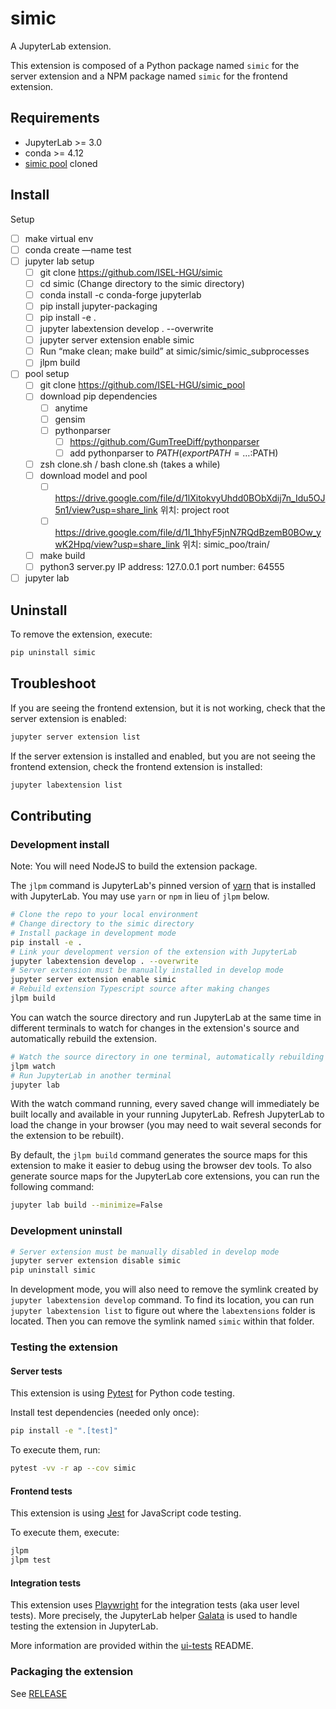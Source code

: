 # simic

A JupyterLab extension.

This extension is composed of a Python package named `simic`
for the server extension and a NPM package named `simic`
for the frontend extension.

## Requirements

- JupyterLab >= 3.0
- conda >= 4.12
- [simic pool](https://github.com/ISEL-HGU/simic_pool) cloned

## Install


Setup
- [ ] make virtual env
- [ ] conda create —name test 
- [ ] jupyter lab setup
    - [ ] git clone https://github.com/ISEL-HGU/simic
    - [ ] cd simic (Change directory to the simic directory)
    - [ ] conda install -c conda-forge jupyterlab
    - [ ] pip install jupyter-packaging
    - [ ] pip install -e .
    - [ ] jupyter labextension develop . --overwrite
    - [ ] jupyter server extension enable simic
    - [ ] Run “make clean; make build” at simic/simic/simic_subprocesses
    - [ ] jlpm build
- [ ] pool setup
    - [ ] git clone https://github.com/ISEL-HGU/simic_pool
    - [ ] download pip dependencies
        - [ ] anytime
        - [ ] gensim
        - [ ] pythonparser
            - [ ] https://github.com/GumTreeDiff/pythonparser
            - [ ] add pythonparser to $PATH (export PATH=…:$PATH)
    - [ ] zsh clone.sh / bash clone.sh (takes a while)
    - [ ] download model and pool
        - [ ] https://drive.google.com/file/d/1lXitokvyUhdd0BObXdij7n_Idu5OJ5n1/view?usp=share_link
		위치: project root
        - [ ] https://drive.google.com/file/d/1I_1hhyF5jnN7RQdBzemB0BOw_ywK2Hpq/view?usp=share_link
		위치: simic_poo/train/
    - [ ] make build
    - [ ] python3 server.py <IP address> <port number>
		IP address: 127.0.0.1
		port number: 64555

- [ ] jupyter lab

## Uninstall

To remove the extension, execute:

```bash
pip uninstall simic
```

## Troubleshoot

If you are seeing the frontend extension, but it is not working, check
that the server extension is enabled:

```bash
jupyter server extension list
```

If the server extension is installed and enabled, but you are not seeing
the frontend extension, check the frontend extension is installed:

```bash
jupyter labextension list
```

## Contributing

### Development install

Note: You will need NodeJS to build the extension package.

The `jlpm` command is JupyterLab's pinned version of
[yarn](https://yarnpkg.com/) that is installed with JupyterLab. You may use
`yarn` or `npm` in lieu of `jlpm` below.

```bash
# Clone the repo to your local environment
# Change directory to the simic directory
# Install package in development mode
pip install -e .
# Link your development version of the extension with JupyterLab
jupyter labextension develop . --overwrite
# Server extension must be manually installed in develop mode
jupyter server extension enable simic
# Rebuild extension Typescript source after making changes
jlpm build
```

You can watch the source directory and run JupyterLab at the same time in different terminals to watch for changes in the extension's source and automatically rebuild the extension.

```bash
# Watch the source directory in one terminal, automatically rebuilding when needed
jlpm watch
# Run JupyterLab in another terminal
jupyter lab
```

With the watch command running, every saved change will immediately be built locally and available in your running JupyterLab. Refresh JupyterLab to load the change in your browser (you may need to wait several seconds for the extension to be rebuilt).

By default, the `jlpm build` command generates the source maps for this extension to make it easier to debug using the browser dev tools. To also generate source maps for the JupyterLab core extensions, you can run the following command:

```bash
jupyter lab build --minimize=False
```

### Development uninstall

```bash
# Server extension must be manually disabled in develop mode
jupyter server extension disable simic
pip uninstall simic
```

In development mode, you will also need to remove the symlink created by `jupyter labextension develop`
command. To find its location, you can run `jupyter labextension list` to figure out where the `labextensions`
folder is located. Then you can remove the symlink named `simic` within that folder.

### Testing the extension

#### Server tests

This extension is using [Pytest](https://docs.pytest.org/) for Python code testing.

Install test dependencies (needed only once):

```sh
pip install -e ".[test]"
```

To execute them, run:

```sh
pytest -vv -r ap --cov simic
```

#### Frontend tests

This extension is using [Jest](https://jestjs.io/) for JavaScript code testing.

To execute them, execute:

```sh
jlpm
jlpm test
```

#### Integration tests

This extension uses [Playwright](https://playwright.dev/docs/intro/) for the integration tests (aka user level tests).
More precisely, the JupyterLab helper [Galata](https://github.com/jupyterlab/jupyterlab/tree/master/galata) is used to handle testing the extension in JupyterLab.

More information are provided within the [ui-tests](./ui-tests/README.md) README.

### Packaging the extension

See [RELEASE](RELEASE.md)
